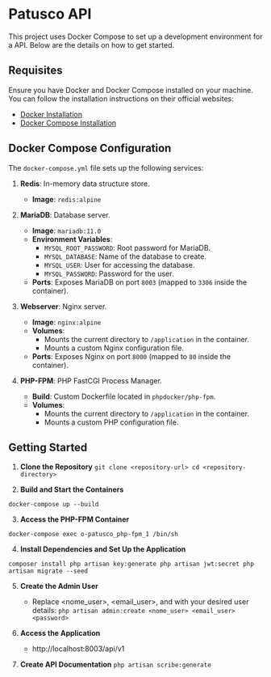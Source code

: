 # Patusco API 

This project uses Docker Compose to set up a development environment for a API. Below are the details on how to get started.

## Requisites

Ensure you have Docker and Docker Compose installed on your machine. You can follow the installation instructions on their official websites:

- [Docker Installation](https://docs.docker.com/get-docker/)
- [Docker Compose Installation](https://docs.docker.com/compose/install/)

## Docker Compose Configuration

The `docker-compose.yml` file sets up the following services:

1. **Redis**: In-memory data structure store.
   - **Image**: `redis:alpine`

2. **MariaDB**: Database server.
   - **Image**: `mariadb:11.0`
   - **Environment Variables**:
     - `MYSQL_ROOT_PASSWORD`: Root password for MariaDB.
     - `MYSQL_DATABASE`: Name of the database to create.
     - `MYSQL_USER`: User for accessing the database.
     - `MYSQL_PASSWORD`: Password for the user.
   - **Ports**: Exposes MariaDB on port `8003` (mapped to `3306` inside the container).

3. **Webserver**: Nginx server.
   - **Image**: `nginx:alpine`
   - **Volumes**:
     - Mounts the current directory to `/application` in the container.
     - Mounts a custom Nginx configuration file.
   - **Ports**: Exposes Nginx on port `8000` (mapped to `80` inside the container).

4. **PHP-FPM**: PHP FastCGI Process Manager.
   - **Build**: Custom Dockerfile located in `phpdocker/php-fpm`.
   - **Volumes**:
     - Mounts the current directory to `/application` in the container.
     - Mounts a custom PHP configuration file.

## Getting Started

1. **Clone the Repository**
   `
   git clone <repository-url>
   cd <repository-directory>
   `

3. **Build and Start the Containers**

`docker-compose up --build`

3. **Access the PHP-FPM Container**

`docker-compose exec o-patusco_php-fpm_1 /bin/sh`

4. **Install Dependencies and Set Up the Application**

`composer install
php artisan key:generate
php artisan jwt:secret
php artisan migrate --seed`

5. **Create the Admin User**
    - Replace <nome_user>, <email_user>, and <password> with your desired user details:
    `php artisan admin:create <nome_user> <email_user> <password>`

6. **Access the Application**

    - http://localhost:8003/api/v1

7. **Create API Documentation**
    `php artisan scribe:generate`   
